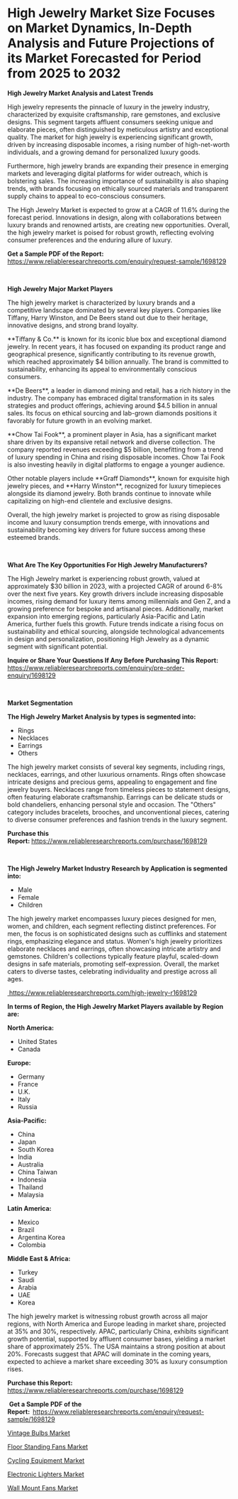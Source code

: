 <p><h1>High Jewelry Market Size Focuses on Market Dynamics, In-Depth Analysis and Future Projections of its Market Forecasted for Period from 2025 to 2032</h1></p><p><strong>High Jewelry Market Analysis and Latest Trends</strong></p>
<p><p>High jewelry represents the pinnacle of luxury in the jewelry industry, characterized by exquisite craftsmanship, rare gemstones, and exclusive designs. This segment targets affluent consumers seeking unique and elaborate pieces, often distinguished by meticulous artistry and exceptional quality. The market for high jewelry is experiencing significant growth, driven by increasing disposable incomes, a rising number of high-net-worth individuals, and a growing demand for personalized luxury goods.</p><p>Furthermore, high jewelry brands are expanding their presence in emerging markets and leveraging digital platforms for wider outreach, which is bolstering sales. The increasing importance of sustainability is also shaping trends, with brands focusing on ethically sourced materials and transparent supply chains to appeal to eco-conscious consumers. </p><p>The High Jewelry Market is expected to grow at a CAGR of 11.6% during the forecast period. Innovations in design, along with collaborations between luxury brands and renowned artists, are creating new opportunities. Overall, the high jewelry market is poised for robust growth, reflecting evolving consumer preferences and the enduring allure of luxury.</p></p>
<p><strong>Get a Sample PDF of the Report:&nbsp;</strong> <a href="https://www.reliableresearchreports.com/enquiry/request-sample/1698129?utm_campaign=24&utm_medium=2&utm_source=Github&utm_content=ia&utm_term=05042025&utm_id=high-jewelry">https://www.reliableresearchreports.com/enquiry/request-sample/1698129</a></p>
<p>&nbsp;</p>
<p><strong>High Jewelry Major Market Players</strong></p>
<p><p>The high jewelry market is characterized by luxury brands and a competitive landscape dominated by several key players. Companies like Tiffany, Harry Winston, and De Beers stand out due to their heritage, innovative designs, and strong brand loyalty. </p><p>**Tiffany & Co.** is known for its iconic blue box and exceptional diamond jewelry. In recent years, it has focused on expanding its product range and geographical presence, significantly contributing to its revenue growth, which reached approximately $4 billion annually. The brand is committed to sustainability, enhancing its appeal to environmentally conscious consumers.</p><p>**De Beers**, a leader in diamond mining and retail, has a rich history in the industry. The company has embraced digital transformation in its sales strategies and product offerings, achieving around $4.5 billion in annual sales. Its focus on ethical sourcing and lab-grown diamonds positions it favorably for future growth in an evolving market.</p><p>**Chow Tai Fook**, a prominent player in Asia, has a significant market share driven by its expansive retail network and diverse collection. The company reported revenues exceeding $5 billion, benefitting from a trend of luxury spending in China and rising disposable incomes. Chow Tai Fook is also investing heavily in digital platforms to engage a younger audience.</p><p>Other notable players include **Graff Diamonds**, known for exquisite high jewelry pieces, and **Harry Winston**, recognized for luxury timepieces alongside its diamond jewelry. Both brands continue to innovate while capitalizing on high-end clientele and exclusive designs.</p><p>Overall, the high jewelry market is projected to grow as rising disposable income and luxury consumption trends emerge, with innovations and sustainability becoming key drivers for future success among these esteemed brands.</p></p>
<p>&nbsp;</p>
<p><strong>What Are The Key Opportunities For High Jewelry Manufacturers?</strong></p>
<p><p>The High Jewelry market is experiencing robust growth, valued at approximately $30 billion in 2023, with a projected CAGR of around 6-8% over the next five years. Key growth drivers include increasing disposable incomes, rising demand for luxury items among millennials and Gen Z, and a growing preference for bespoke and artisanal pieces. Additionally, market expansion into emerging regions, particularly Asia-Pacific and Latin America, further fuels this growth. Future trends indicate a rising focus on sustainability and ethical sourcing, alongside technological advancements in design and personalization, positioning High Jewelry as a dynamic segment with significant potential.</p></p>
<p><strong>Inquire or Share Your Questions If Any Before Purchasing This Report:</strong> <a href="https://www.reliableresearchreports.com/enquiry/pre-order-enquiry/1698129?utm_campaign=24&utm_medium=2&utm_source=Github&utm_content=ia&utm_term=05042025&utm_id=high-jewelry">https://www.reliableresearchreports.com/enquiry/pre-order-enquiry/1698129</a></p>
<p>&nbsp;</p>
<p><strong>Market Segmentation</strong></p>
<p><strong>The High Jewelry Market Analysis by types is segmented into:</strong></p>
<p><ul><li>Rings</li><li>Necklaces</li><li>Earrings</li><li>Others</li></ul></p>
<p><p>The high jewelry market consists of several key segments, including rings, necklaces, earrings, and other luxurious ornaments. Rings often showcase intricate designs and precious gems, appealing to engagement and fine jewelry buyers. Necklaces range from timeless pieces to statement designs, often featuring elaborate craftsmanship. Earrings can be delicate studs or bold chandeliers, enhancing personal style and occasion. The "Others" category includes bracelets, brooches, and unconventional pieces, catering to diverse consumer preferences and fashion trends in the luxury segment.</p></p>
<p><strong>Purchase this Report:&nbsp;</strong><a href="https://www.reliableresearchreports.com/purchase/1698129?utm_campaign=24&utm_medium=2&utm_source=Github&utm_content=ia&utm_term=05042025&utm_id=high-jewelry">https://www.reliableresearchreports.com/purchase/1698129</a></p>
<p>&nbsp;</p>
<p><strong>The High Jewelry Market Industry Research by Application is segmented into:</strong></p>
<p><ul><li>Male</li><li>Female</li><li>Children</li></ul></p>
<p><p>The high jewelry market encompasses luxury pieces designed for men, women, and children, each segment reflecting distinct preferences. For men, the focus is on sophisticated designs such as cufflinks and statement rings, emphasizing elegance and status. Women's high jewelry prioritizes elaborate necklaces and earrings, often showcasing intricate artistry and gemstones. Children's collections typically feature playful, scaled-down designs in safe materials, promoting self-expression. Overall, the market caters to diverse tastes, celebrating individuality and prestige across all ages.</p></p>
<p><a href="https://www.reliableresearchreports.com/high-jewelry-r1698129?utm_campaign=24&utm_medium=2&utm_source=Github&utm_content=ia&utm_term=05042025&utm_id=high-jewelry">&nbsp;https://www.reliableresearchreports.com/high-jewelry-r1698129</a></p>
<p><strong>In terms of Region, the High Jewelry Market Players available by Region are:</strong></p>
<p>
    <p> <strong> North America: </strong>
        <ul>
            <li>United States</li>
            <li>Canada</li>
        </ul>
        </p> 
    <p> <strong> Europe: </strong>
        <ul>
            <li>Germany</li>
            <li>France</li>
            <li>U.K.</li>
            <li>Italy</li>
            <li>Russia</li>
        </ul>
        </p> 
    <p> <strong> Asia-Pacific: </strong>
        <ul>
            <li>China</li>
            <li>Japan</li>
            <li>South Korea</li>
            <li>India</li>
            <li>Australia</li>
            <li>China Taiwan</li>
            <li>Indonesia</li>
            <li>Thailand</li>
            <li>Malaysia</li>
        </ul>
        </p> 
    <p> <strong> Latin America: </strong>
        <ul>
            <li>Mexico</li>
            <li>Brazil</li>
            <li>Argentina Korea</li>
            <li>Colombia</li>
        </ul>
        </p> 
    <p> <strong> Middle East & Africa: </strong>
        <ul>
            <li>Turkey</li>
            <li>Saudi</li>
            <li>Arabia</li>
            <li>UAE</li>
            <li>Korea</li>
        </ul>
    </p>
    </p>
<p><p>The high jewelry market is witnessing robust growth across all major regions, with North America and Europe leading in market share, projected at 35% and 30%, respectively. APAC, particularly China, exhibits significant growth potential, supported by affluent consumer bases, yielding a market share of approximately 25%. The USA maintains a strong position at about 20%. Forecasts suggest that APAC will dominate in the coming years, expected to achieve a market share exceeding 30% as luxury consumption rises.</p></p>
<p><strong>Purchase this Report: </strong><a href="https://www.reliableresearchreports.com/purchase/1698129?utm_campaign=24&utm_medium=2&utm_source=Github&utm_content=ia&utm_term=05042025&utm_id=high-jewelry">https://www.reliableresearchreports.com/purchase/1698129</a></p>
<p>&nbsp;<strong>Get a Sample PDF of the Report:&nbsp;&nbsp;</strong><a href="https://www.reliableresearchreports.com/enquiry/request-sample/1698129?utm_campaign=24&utm_medium=2&utm_source=Github&utm_content=ia&utm_term=05042025&utm_id=high-jewelry">https://www.reliableresearchreports.com/enquiry/request-sample/1698129</a></p>
<p><strong></strong></p>
<p><p><a href="https://github.com/blauetrelawz/Market-Research-Report-List-1/blob/main/vintage-bulbs-market.md?utm_campaign=24&utm_medium=2&utm_source=Github&utm_content=ia&utm_term=05042025&utm_id=high-jewelry">Vintage Bulbs Market</a></p><p><a href="https://github.com/laveeasaadrh/Market-Research-Report-List-1/blob/main/floor-standing-fans-market.md?utm_campaign=24&utm_medium=2&utm_source=Github&utm_content=ia&utm_term=05042025&utm_id=high-jewelry">Floor Standing Fans Market</a></p><p><a href="https://github.com/gassmkalay/Market-Research-Report-List-1/blob/main/cycling-equipment-market.md?utm_campaign=24&utm_medium=2&utm_source=Github&utm_content=ia&utm_term=05042025&utm_id=high-jewelry">Cycling Equipment Market</a></p><p><a href="https://github.com/swaftaenglem/Market-Research-Report-List-1/blob/main/electronic-lighters-market.md?utm_campaign=24&utm_medium=2&utm_source=Github&utm_content=ia&utm_term=05042025&utm_id=high-jewelry">Electronic Lighters Market</a></p><p><a href="https://github.com/bichukapac/Market-Research-Report-List-1/blob/main/wall-mount-fans-market.md?utm_campaign=24&utm_medium=2&utm_source=Github&utm_content=ia&utm_term=05042025&utm_id=high-jewelry">Wall Mount Fans Market</a></p></p>